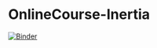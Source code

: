 # OnlineCourse-Inertia
[![Binder](https://mybinder.org/badge_logo.svg)](https://mybinder.org/v2/gh/SabineAuer/OnlineCourse-Inertia/master?filepath=StudyCase-ConventionalScenario.ipynb)
